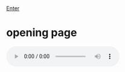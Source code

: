 

<html>
<a href="about.html" title="Enter">Enter</a>
<head>
	<title> Opening </title>
	<meta charset="utf-8"/>
	<link rel="stylesheet" type="text/css" href="main.css">
</head>
<body>
	<h1>opening page</h1>
	
	
	
	
</body>

<audio controls="controls">
  <source type="audio/mp3" src="audio/Opening sound webpage!!.mp3"></source>
  <source type="audio/ogg" src="audio/Opening sound webpage!!.mp3"></source>
  <p></p>
</audio>

</html>


